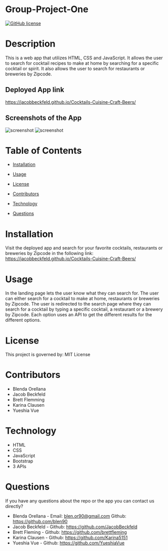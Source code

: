 # Group-Project-One

[![GitHub license](https://img.shields.io/badge/License-MIT-blue.svg)](https://jacobbeckfeld.github.io/Cocktails-Cuisine-Craft-Beers/)

# Description

This is a web app that utilizes HTML, CSS and JavaScript. It allows the user to search for cocktail recipes to make at home by searching for a specific cocktail or spirit. It also allows the user to search for restaurants or breweries by Zipcode. 

## Deployed App link

https://jacobbeckfeld.github.io/Cocktails-Cuisine-Craft-Beers/

## Screenshots of the App
![screenshot](./assets/images/results_page_screenshot.png)
![screenshot](./assets/images/landings_page_screenshot.png)

# Table of Contents

* [Installation](#installation)
    
* [Usage](#usage)

* [License](#license)

* [Contributors](#contributors)

* [Technology](#technology)

* [Questions](#questions)

# Installation

Visit the deployed app and search for your favorite cocktails, restaurants or breweries by Zipcode in the following link: https://jacobbeckfeld.github.io/Cocktails-Cuisine-Craft-Beers/

# Usage

In the landing page lets the user know what they can search for. The user can either search for a cocktail to make at home, restaurants or breweries by Zipcode. The user is redirected to the search page where they can search for a cocktail by typing a specific cocktail, a restaurant or a brewery by Zipcode. Each option uses an API to get the different results for the different options. 

# License

This project is governed by: MIT License

# Contributors

* Blenda Orellana
* Jacob Beckfeld
* Brett Flemming
* Karina Clausen
* Yueshia Vue

# Technology

* HTML
* CSS
* JavaScript
* Bootstrap
* 3 APIs

# Questions 

If you have any questions about the repo or the app you can contact us directly? 

* Blenda Orellana - Email: blen.or90@gmail.com  Github: https://github.com/blen90
* Jacob Beckfeld - Github: https://github.com/JacobBeckfeld
* Brett Fleming - Github: https://github.com/brettfleming
* Karina Clausen - Github: https://github.com/Karina5151
* Yueshia Vue - Github: https://github.com/YueshiaVue
